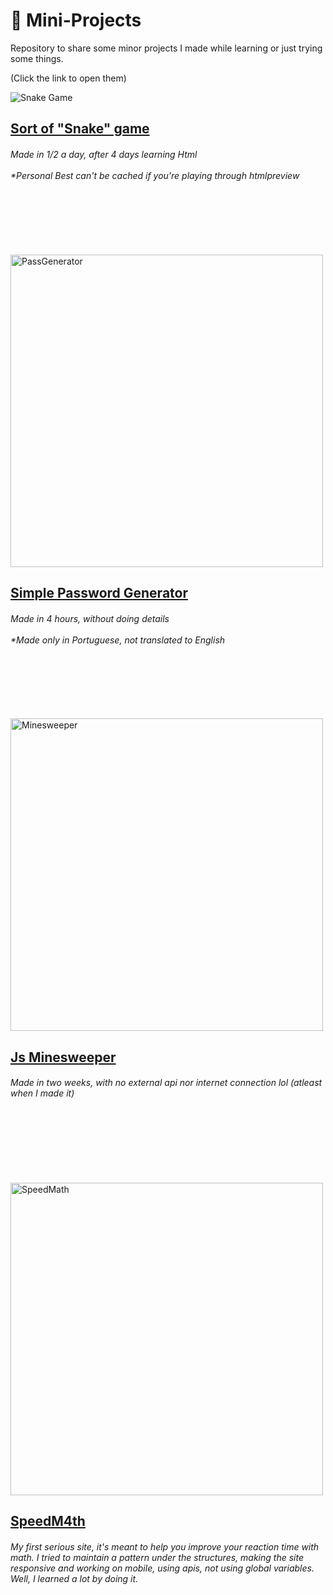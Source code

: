 # 🌱 Mini-Projects 
Repository to share some minor projects I made while learning or just trying some things.

(Click the link to open them)

<div style="display:inline-block;vertical-align:top">
    <img src="https://i.imgur.com/ceXaHDc.png" alt="Snake Game" align="left"/>
</div>
<h2><a href="https://htmlpreview.github.io/?https://github.com/Nick-Gabe/Mini-Projects/blob/main/snake.html" target="_blank">Sort of "Snake" game</a></h2>
<h6>Made in 1/2 a day, after 4 days learning Html<br><br>
*Personal Best can't be cached if you're playing through htmlpreview</h6>
<br><br><br><br><br>

<div style="display:inline-block;vertical-align:top">
    <img src="https://i.imgur.com/UAVpx3C.png" alt="PassGenerator" align="left" width="500"/>
</div>
<h2><a href="https://htmlpreview.github.io/?https://github.com/Nick-Gabe/Mini-Projects/blob/main/passwordCreator.html" target="_blank">Simple Password Generator</a></h2>
<h6>Made in 4 hours, without doing details<br><br>
*Made only in Portuguese, not translated to English</h6>
<br><br><br><br><br>

<div style="display:inline-block;vertical-align:top">
    <img src="https://i.imgur.com/4f3trqx.png" alt="Minesweeper" align="left" width="500"/>
</div>

<h2><a href="https://htmlpreview.github.io/?https://github.com/Nick-Gabe/Mini-Projects/blob/main/Minesweeper/minesweeper.html" target="_blank">Js Minesweeper</a></h2>
<h6>Made in two weeks, with no external api nor internet connection lol (atleast when I made it)</h6>
<br><br><br><br><br>

<div style="display:inline-block;vertical-align:top">
    <br>
    <img src="https://i.imgur.com/ViQx9Y0.png" alt="SpeedMath" align="left" width="500"/>
</div>

<h2><a href="https://htmlpreview.github.io/?https://github.com/Nick-Gabe/Mini-Projects/blob/Nick-Gabe-patch-1/SpeedM4th/index.html" target="_blank">SpeedM4th</a></h2>
<h6>My first serious site, it's meant to help you improve your reaction time with math. I tried to maintain a pattern under the structures, making the site responsive and working on mobile, using apis, not using global variables. Well, I learned a lot by doing it.</h6>
<br><br>
